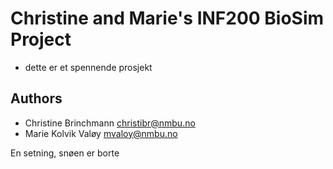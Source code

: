 # Christine and Marie's INF200 BioSim Project 

- dette er et spennende prosjekt

## Authors

- Christine Brinchmann <christibr@nmbu.no>
- Marie Kolvik Valøy <mvaloy@nmbu.no>

En setning, snøen er borte